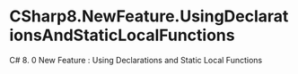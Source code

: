 # CSharp8.NewFeature.UsingDeclarationsAndStaticLocalFunctions
C# 8. 0 New Feature : Using Declarations and Static Local Functions
